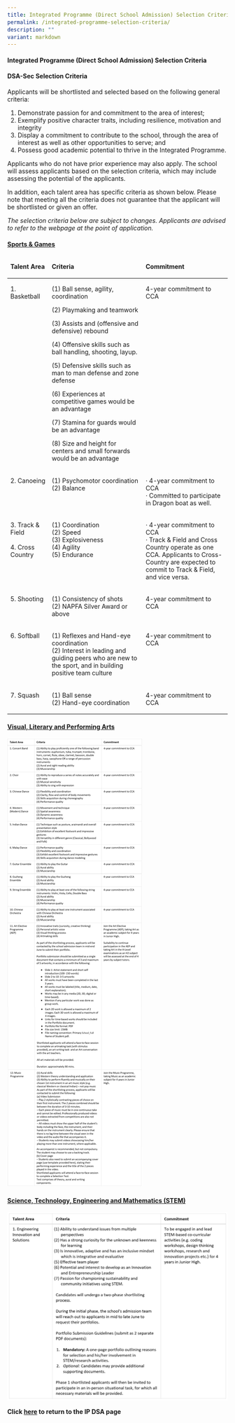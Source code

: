 ```yaml
---
title: Integrated Programme (Direct School Admission) Selection Criteria
permalink: /integrated-programme-selection-criteria/
description: ""
variant: markdown
---
```

<h4>Integrated Programme (Direct School Admission) Selection Criteria</h4>

<h4>DSA-Sec Selection Criteria</h4>

<p>Applicants will be shortlisted and selected based on the following general criteria:</p>
<ol>
<li>Demonstrate passion for and commitment to the area of interest;</li>
<li>Exemplify positive character traits, including resilience, motivation and integrity</li>
<li>Display a commitment to contribute to the school, through the area of interest as well as other opportunities to serve; and</li>
<li>Possess good academic potential to thrive in the Integrated Programme.</li>
</ol>

<p>Applicants who do not have prior experience may also apply. The school will assess applicants based on the selection criteria, which may include assessing the potential of the applicants.</p>

<p>In addition, each talent area has specific criteria as shown below. Please note that meeting all the criteria does not guarantee that the applicant will be shortlisted or given an offer.</p>

<p><i>The selection criteria below are subject to changes. Applicants are advised to refer to the webpage at the point of application.</i></p>

<h4><u>Sports &amp; Games</u></h4>

<table width="778" cellpadding="0" cellspacing="0" border="0">
    <thead>
        <tr>
            <td valign="top" width="100">
                <p>
                    <b>Talent Area</b>
                </p>
            </td>
            <td valign="top" width="360">
                <p>
                    <b>Criteria</b>
                </p>
            </td>
            <td valign="top" width="318">
                <p>
                    <b>Commitment</b>
                </p>
            </td>
        </tr>
    </thead>
    <tbody>
        <tr>
            <td valign="top" width="100">
                <p>
                    1. Basketball
                </p>
            </td>
            <td valign="top" width="360">
                <p>
                    (1) Ball sense, agility, coordination
                </p>
                <p>
                    (2) Playmaking and teamwork
                </p>
                <p>
                    (3) Assists and (offensive and defensive) rebound
                </p>
                <p>
                    (4) Offensive skills such as ball handling, shooting, layup.
                </p>
                <p>
                    (5) Defensive skills such as man to man defense and zone
                    defense
                </p>
                <p>
                    (6) Experiences at competitive games would be an advantage
                </p>
                <p>
                    (7) Stamina for guards would be an advantage
                </p>
                <p>
                    (8) Size and height for centers and small forwards would be
                    an    advantage
                </p>
            </td>
            <td valign="top" width="318">
                <p>
                    4-year commitment to CCA
                </p>
            </td>
        </tr>
        <tr>
            <td valign="top" width="100">
                <p>
                    2. Canoeing
                </p>
            </td>
            <td valign="top" width="360">
                <p>
                    (1) Psychomotor coordination <br>
                    (2) Balance
                </p>
            </td>
            <td valign="top" width="318">
                <p>
                        · 4-year commitment to CCA <br>
                        · Committed to participate in Dragon boat as well.
							</p>
            </td>
        </tr>
        <tr>
            <td valign="top" width="100">
                <p>
                    3. Track &amp; Field <br>
                    <br>
                    4. Cross Country
                </p>
            </td>
            <td valign="top" width="360">
                <p>
                    (1) Coordination <br>
                    (2) Speed <br>
                    (3) Explosiveness <br>
                    (4) Agility <br>
                    (5) Endurance
                </p>
            </td>
            <td valign="top" width="318">
                <p>
                         · 4-year commitment to CCA <br>
                        · Track &amp; Field and Cross Country operate as one
                        CCA. Applicants to    Cross-Country are expected to
                        commit to Track &amp; Field, and vice versa.
							</p>
            </td>
        </tr>
        <tr>
            <td valign="top" width="100">
                <p>
                    5. Shooting
                </p>
            </td>
            <td valign="top" width="360">
                <p>
                    (1) Consistency of shots <br>
                    (2) NAPFA Silver Award or above
                </p>
            </td>
            <td valign="top" width="318">
                <p>
                    4-year commitment to CCA
                </p>
            </td>
        </tr>
        <tr>
            <td valign="top" width="100">
                <p>
                    6. Softball <br>
                    <br>
                </p>
            </td>
            <td valign="top" width="360">
                <p>
                    (1) Reflexes and Hand-eye coordination <br>
                    (2) Interest in leading and guiding peers who are new to the
                    sport, and in    building positive team culture
                </p>
            </td>
            <td valign="top" width="318">
                <p>
                    4-year commitment to CCA
                </p>
            </td>
        </tr>
        <tr>
            <td valign="top" width="100">
                <p>
                    7. Squash
                </p>
            </td>
            <td valign="top" width="360">
                <p>
                    (1) Ball sense <br>
                    (2) Hand-eye coordination
                </p>
            </td>
            <td valign="top" width="318">
                <p>
                    4-year commitment to CCA
                </p>
            </td>
        </tr>
    </tbody>
</table>

<h4><u>Visual, Literary and Performing Arts</u></h4>

![](/images/IP%20DSA%20CRITERIA/IP_CRIT_2.jpg)

<h4><u>Science, Technology, Engineering and Mathematics (STEM)</u></h4>

![](/images/IP%20DSA%20CRITERIA/IP_CRIT_3.png)

<b>Click&nbsp;<a href="/admissions/ip-dsa" rel="noopener noreferrer nofollow" target="_blank">here</a>&nbsp;to return to the IP DSA page</b>